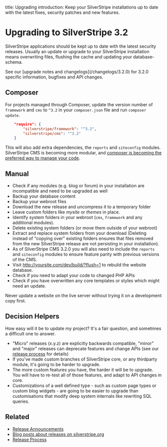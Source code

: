 title: Upgrading
introduction: Keep your SilverStripe installations up to date with the latest fixes, security patches and new features.

# Upgrading to SilverStripe 3.2

SilverStripe applications should be kept up to date with the latest security releases. Usually an update or upgrade to your SilverStripe installation means overwriting files, flushing the cache and updating your database-schema. 

<div class="info" markdown="1">
See our [upgrade notes and changelogs](/changelogs/3.2.0) for 3.2.0 specific information, bugfixes and API changes.
</div>

## Composer 

For projects managed through Composer, update the version number of `framework` and `cms` to `^3.2` in your `composer.json` file and run `composer update`. 

```json
	"require": {
		"silverstripe/framework": "^3.2",
		"silverstripe/cms": "^3.2"
	}
```
This will also add extra dependencies, the `reports` and `siteconfig` modules. SilverStripe CMS is becoming more modular, and [composer is becoming the preferred way to manage your code](/getting_started/composer).

## Manual

*  Check if any modules (e.g. blog or forum) in your installation are incompatible and need to be upgraded as well
*  Backup your database content
*  Backup your webroot files
*  Download the new release and uncompress it to a temporary folder
*  Leave custom folders like *mysite* or *themes* in place.
*  Identify system folders in your webroot (`cms`, `framework` and any additional modules). 
*  Delete existing system folders (or move them outside of your webroot)
*  Extract and replace system folders from your download (Deleting instead of "copying over" existing folders ensures that files removed from the new SilverStripe release are not persisting in your installation).
*  As of SilverStripe CMS 3.2.0 you will also need to include the `reports` and `siteconfig` modules to ensure feature parity with previous versions of the CMS.
*  Visit http://yoursite.com/dev/build/?flush=1 to rebuild the website database.
*  Check if you need to adapt your code to changed PHP APIs
*  Check if you have overwritten any core templates or styles which might need an update.

<div class="warning" markdown="1">
Never update a website on the live server without trying it on a development copy first.
</div>

##  Decision Helpers

How easy will it be to update my project? It's a fair question, and sometimes a difficult one to answer. 

*  "Micro" releases (x.y.z) are explicitly backwards compatible, "minor" and "major" releases can deprecate features and change APIs (see our [release process](/contributing/release_process) for details)
*  If you've made custom branches of SilverStripe core, or any thirdparty module, it's going to be harder to upgrade.
*  The more custom features you have, the harder it will be to upgrade.  You will have to re-test all of those features, and adapt to API changes in core.
*  Customizations of a well defined type - such as custom page types or custom blog widgets - are going to be easier to upgrade than customisations that modify deep system internals like rewriting SQL queries.

## Related

* [Release Announcements](http://groups.google.com/group/silverstripe-announce/)
* [Blog posts about releases on silverstripe.org](http://silverstripe.org/blog/tag/release)
* [Release Process](../contributing/release_process)
